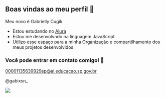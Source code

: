 ## Boas vindas ao meu perfil 💙

Meu novo é Gabrielly Cugik 

- Estou estudando no [Alura](https://www.alura.com.br)
- Estou me desenvolvndo na linguagem JavaScript
- Utilizo esse espaço para a minha Organização e compartilhamento dos meus projetos desenvolvidos

### Você pode entrar em contato comigo! 🫵

  00001135639929sp@al.educacao.sp.gov.br
  
  @gabixsn_

![](  https://media1.tenor.com/m/SCa_NReG5iEAAAAC/thumbs-up-baby.gif)
